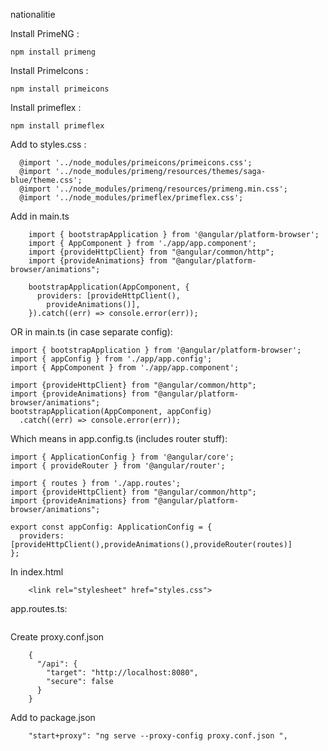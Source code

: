 nationalitie

Install PrimeNG :

```
npm install primeng
```

Install PrimeIcons :

```
npm install primeicons
```

Install primeflex  :

```
npm install primeflex
```

Add to styles.css :

```
  @import '../node_modules/primeicons/primeicons.css';
  @import '../node_modules/primeng/resources/themes/saga-blue/theme.css';
  @import '../node_modules/primeng/resources/primeng.min.css';
  @import '../node_modules/primeflex/primeflex.css';
```

Add in main.ts

```
    import { bootstrapApplication } from '@angular/platform-browser';
    import { AppComponent } from './app/app.component';
    import {provideHttpClient} from "@angular/common/http";
    import {provideAnimations} from "@angular/platform-browser/animations";
    
    bootstrapApplication(AppComponent, {
      providers: [provideHttpClient(),
        provideAnimations()],
    }).catch((err) => console.error(err));
```

OR in main.ts (in case separate config):

```
import { bootstrapApplication } from '@angular/platform-browser';
import { appConfig } from './app/app.config';
import { AppComponent } from './app/app.component';

import {provideHttpClient} from "@angular/common/http";
import {provideAnimations} from "@angular/platform-browser/animations";
bootstrapApplication(AppComponent, appConfig)
  .catch((err) => console.error(err));

```

Which means in app.config.ts (includes router stuff):

```
import { ApplicationConfig } from '@angular/core';
import { provideRouter } from '@angular/router';

import { routes } from './app.routes';
import {provideHttpClient} from "@angular/common/http";
import {provideAnimations} from "@angular/platform-browser/animations";

export const appConfig: ApplicationConfig = {
  providers: [provideHttpClient(),provideAnimations(),provideRouter(routes)]
};
```

In index.html

```
    <link rel="stylesheet" href="styles.css">
```

app.routes.ts:

```
```

Create proxy.conf.json

```
    {
      "/api": {
        "target": "http://localhost:8080",
        "secure": false
      }
    }
```

Add to package.json

```
    "start+proxy": "ng serve --proxy-config proxy.conf.json ",
```
